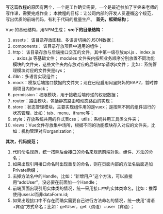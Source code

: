    写这篇教程的原因有两个，一个是工作确实需要，一个是最近参加了李笑来老师的写作课，需要完成作业；
本教程的目标：让公司内部的开发人员遵循这个规范，写出优质的前端代码，有利于代码的批量生产。
 **首先，框架结构；**

Vue 的基础结构，用NPM生成； 
 __src下的目录结构：__ 
1. assets： 该目录存放图标、多语言切换的JSON数据； 
2. components： 该目录存放项目中通用的组件； 
3. http： 该目录存放与后端接口交互的文件，其中第一级存放api.js 、index.js 、axios.js 等基础文件；
  modules 文件夹内按照业务顺序分别放置不同功能模块的文件夹，这些文件夹内存放对应的后端http请求js文件；
  比如：系统管理模块对应的文件夹是sys； 
4. i18n：多语言实现组件； 
5. mock：模拟后端接口数据的文件夹；现在已经启用阿里妈妈的RAP2，暂时停用项目内的mock；
6. permission：权限模块，用于接收后端传递的权限数据； 
7. router：路由模块，包括静态路由和动态路由的实现；
8. store：状态管理模块，主要实现组件用的是vuex；是按照不同的组件进行的状态管理，比如：tab、menu、iframe等； 
9. style：存放系统共用的样式表css； utils：系统共用工具类文件夹； 
10. views：Vue文件存放集中场所，根据不同的功能模块存入对应的文件夹，比如：机构管理对应organization； 

**其次，代码规范；** 
1. 代码命名规范，统一按照后台接口的命名来规范前端对象、组件、方法的命名； 
2. 如果出现引用接口命名时出现重复的命名，则在页面内部的方法名后面追加Private后缀； 
3. 去掉方法名中的Handle，比如：“新增用户”这个方法，可以直接用“addUser”，没必要在前面加一个Handle； 
4. 前端页面出现引用实体类的情况，统一采用接口中的实体类命名，比如：推荐使用user.id而非dataForm.id; 
5. 如果出现接口中不存在而确实需要自己进行方法命名的情况，统一使用“谓语+宾语”方式命名；比如：getUser，get（谓语）+user（宾语）；
